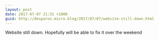 ```yaml
---
layout: post
date: 2017-07-07 21:31 +1000
guid: http://desparoz.micro.blog/2017/07/07/website-still-down.html
---
```

Website still down.  Hopefully will be able to fix it over the weekend 

